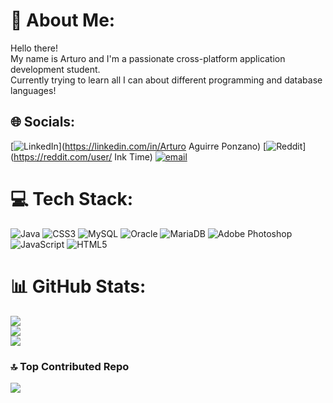 # 💫 About Me:
Hello there! <br>My name is Arturo and I'm a passionate cross-platform application development  student. <br>Currently trying to learn all I can about different programming and database languages!


## 🌐 Socials:
[![LinkedIn](https://img.shields.io/badge/LinkedIn-%230077B5.svg?logo=linkedin&logoColor=white)](https://linkedin.com/in/Arturo Aguirre Ponzano) [![Reddit](https://img.shields.io/badge/Reddit-%23FF4500.svg?logo=Reddit&logoColor=white)](https://reddit.com/user/ Ink Time) [![email](https://img.shields.io/badge/Email-D14836?logo=gmail&logoColor=white)](mailto:a.aguirreponzano@gmail.com ) 

# 💻 Tech Stack:
![Java](https://img.shields.io/badge/java-%23ED8B00.svg?style=for-the-badge&logo=openjdk&logoColor=white) ![CSS3](https://img.shields.io/badge/css3-%231572B6.svg?style=for-the-badge&logo=css3&logoColor=white) ![MySQL](https://img.shields.io/badge/mysql-4479A1.svg?style=for-the-badge&logo=mysql&logoColor=white) ![Oracle](https://img.shields.io/badge/Oracle-F80000?style=for-the-badge&logo=oracle&logoColor=white) ![MariaDB](https://img.shields.io/badge/MariaDB-003545?style=for-the-badge&logo=mariadb&logoColor=white) ![Adobe Photoshop](https://img.shields.io/badge/adobe%20photoshop-%2331A8FF.svg?style=for-the-badge&logo=adobe%20photoshop&logoColor=white) ![JavaScript](https://img.shields.io/badge/javascript-%23323330.svg?style=for-the-badge&logo=javascript&logoColor=%23F7DF1E) ![HTML5](https://img.shields.io/badge/html5-%23E34F26.svg?style=for-the-badge&logo=html5&logoColor=white)
# 📊 GitHub Stats:
![](https://github-readme-stats.vercel.app/api?username=ink-time&theme=blueberry&hide_border=false&include_all_commits=false&count_private=false)<br/>
![](https://nirzak-streak-stats.vercel.app/?user=ink-time&theme=blueberry&hide_border=false)<br/>
![](https://github-readme-stats.vercel.app/api/top-langs/?username=ink-time&theme=blueberry&hide_border=false&include_all_commits=false&count_private=false&layout=compact)

### 🔝 Top Contributed Repo
![](https://github-contributor-stats.vercel.app/api?username=ink-time&limit=5&theme=blueberry&combine_all_yearly_contributions=true)

<!-- Proudly created with GPRM ( https://gprm.itsvg.in ) -->